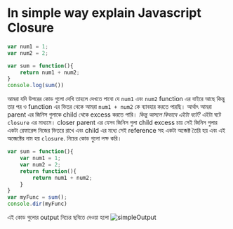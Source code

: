 # In simple way explain Javascript Closure
```javascript
var num1 = 1;
var num2 = 2;

var sum = function(){
    return num1 + num2;
}
console.log(sum())
```
আমরা যদি উপরের কোড গুলো দেখি তাহলে দেখতে পাবো যে `num1` এবং `num2` function এর বাইরে আছে কিন্তু তার পর ও function এর ভিতর থেকে আমরা `num1 + num2` কে ব্যাবহার করতে পারছি। আর্থাৎ আমরা parent এর জিনিস গুলাকে child থেকে excess করতে পারি। 
*কিন্তু আসলে কিভাবে এইটা ঘটে?*
এইটা ঘটে `closure` এর মাধ্যমে।
closer parent এর যেসব জিনিস গুলা child excess চায় সেই জিনিস গুলার একটা রেফারেন্স নিজের ভিতরে রাখে এবং child এর মধ্যে সেই reference সহ একটা অব্জেক্ট তৈরি হয় এবং এই অব্জেক্টের নাম হয় `closure`. নিচের কোড গুলো লক্ষ করি।
```javascript
var sum = function(){
    var num1 = 1;
    var num2 = 2;
    return function(){
        return num1 + num2;
    }
}
var myFunc = sum();
console.dir(myFunc)
```
এই কোড গুলোর output নিচের ছবিতে দেওয়া হলো
![simpleOutput](./image/simple_output)